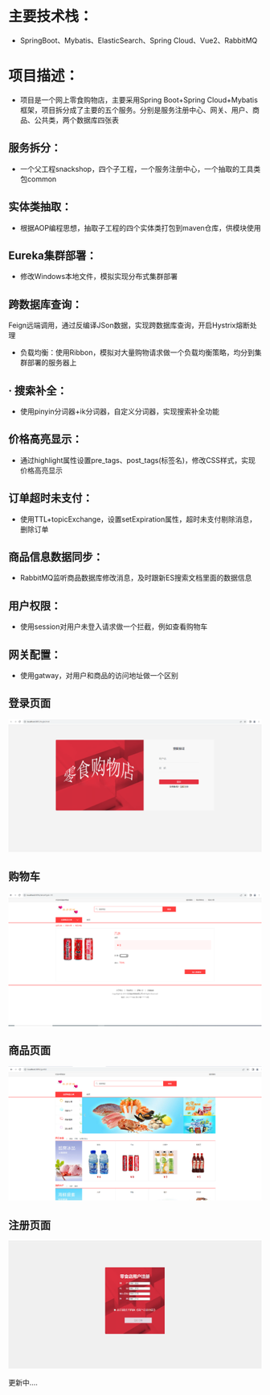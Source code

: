 # 主要技术栈：
- SpringBoot、Mybatis、ElasticSearch、Spring Cloud、Vue2、RabbitMQ 

# 项目描述：
- 项目是一个网上零食购物店，主要采用Spring Boot+Spring Cloud+Mybatis框架，项目拆分成了主要的五个服务。分别是服务注册中心、网关、用户、商品、公共类，两个数据库四张表

##  服务拆分：
- 一个父工程snackshop，四个子工程，一个服务注册中心，一个抽取的工具类包common

## 实体类抽取：
- 根据AOP编程思想，抽取子工程的四个实体类打包到maven仓库，供模块使用 

 ## Eureka集群部署：
 - 修改Windows本地文件，模拟实现分布式集群部署

 ## 跨数据库查询：
 Feign远端调用，通过反编译JSon数据，实现跨数据库查询，开启Hystrix熔断处理
- 负载均衡：使用Ribbon，模拟对大量购物请求做一个负载均衡策略，均分到集群部署的服务器上
 
## · 搜索补全：
- 使用pinyin分词器+ik分词器，自定义分词器，实现搜索补全功能

## 价格高亮显示：
- 通过highlight属性设置pre_tags、post_tags(标签名)，修改CSS样式，实现价格高亮显示

## 订单超时未支付：
- 使用TTL+topicExchange，设置setExpiration属性，超时未支付剔除消息，删除订单

## 商品信息数据同步：
- RabbitMQ监听商品数据库修改消息，及时跟新ES搜索文档里面的数据信息

## 用户权限：
- 使用session对用户未登入请求做一个拦截，例如查看购物车

## 网关配置：
- 使用gatway，对用户和商品的访问地址做一个区别

## 登录页面
![登录页面](https://github.com/YyangZhiHeng/snackshop/blob/main/picture/login.png)

## 购物车
![购物车](https://github.com/YyangZhiHeng/snackshop/blob/main/picture/car.png)

## 商品页面
![商品](https://github.com/YyangZhiHeng/snackshop/blob/main/picture/main.png)

## 注册页面
![注册页面](https://github.com/YyangZhiHeng/snackshop/blob/main/picture/register.png)

更新中....
